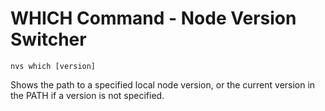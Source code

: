 # WHICH Command - Node Version Switcher
```
nvs which [version]
```
Shows the path to a specified local node version, or the current version in the PATH if a version is not specified.
